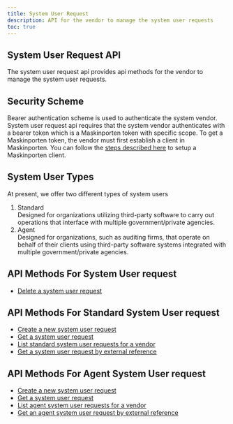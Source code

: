 ```yaml
---
title: System User Request
description: API for the vendor to manage the system user requests
toc: true
---
```


## System User Request API
The system user request api provides api methods for the vendor to manage the system user requests.

## Security Scheme
Bearer authentication scheme is used to authenticate the system vendor.
System user request api requires that the system vendor authenticates with a bearer token which is a Maskinporten token with specific scope.
To get a Maskinporten token, the vendor must first establish a client in Maskinporten. You can follow the [steps described here](/en/authorization/getting-started/maskinportenclient/) to setup a Maskinporten client.

## System User Types
At present, we offer two different types of system users
1. Standard<br>
    Designed for organizations utilizing third-party software to carry out operations that interface with multiple government/private agencies.
2. Agent<br>
    Designed for organizations, such as auditing firms, that operate on behalf of their clients using third-party software systems integrated with multiple government/private agencies.

## API Methods For System User request
- [Delete a system user request](external#delete-system-user-request)

## API Methods For Standard System User request

- [Create a new system user request](external#create-a-standard-system-user-request)
- [Get a system user request](external#get-a-system-user-request)
- [List standard system user requests for a vendor](external#get-all-system-user-requests-for-a-vendor)
- [Get a system user request by external reference](external#get-a-system-user-request-by-external-reference)

## API Methods For Agent System User request

- [Create a new system user request](external#create-an-agent-system-user-request)
- [Get a system user request](external#get-an-agent-system-user-request)
- [List agent system user requests for a vendor](external#get-all-agent-system-user-requests-for-a-vendor)
- [Get an agent system user request by external reference](external#get-an-agent-system-user-request-by-external-reference)